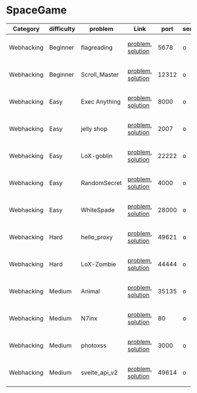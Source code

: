 # SpaceGame

|  Category  | difficulty |    problem    |                           Link                           |  port | server |               |
|------------|------------|---------------|----------------------------------------------------------|-------|--------|---------------|
| Webhacking | Beginner   | flagreading   | [problem][flagreading prob], [solution][flagreading sol] |  5678 | o      | 2024년 4월 #1 |
| Webhacking | Beginner   | Scroll_Master | [problem][Scroll_Master prob], [solution][Scroll_Master sol] | 12312 | o      | 2024년 5월 #1 |
| Webhacking | Easy       | Exec Anything | [problem][Exec Anything prob], [solution][Exec Anything sol] |  8000 | o      | 2024년 5월 #1 |
| Webhacking | Easy       | jelly shop    | [problem][jelly shop prob], [solution][jelly shop sol] |  2007 | o      | 2024년 5월 #1 |
| Webhacking | Easy       | LoX-goblin    | [problem][LoX-goblin prob], [solution][LoX-goblin sol] | 22222 | o      | 2024년 5월 #1 |
| Webhacking | Easy       | RandomSecret  | [problem][RandomSecret prob], [solution][RandomSecret sol] |  4000 | o      | 2024년 4월 #1 |
| Webhacking | Easy       | WhiteSpade    | [problem][WhiteSpade prob], [solution][WhiteSpade sol] | 28000 | o      | 2024년 6월 #1 |
| Webhacking | Hard       | hello_proxy   | [problem][asdf prob], [solution][asdf sol] | 49621 | o      | 2024년 5월 #1 |
| Webhacking | Hard       | LoX-Zombie    | [problem][asdf prob], [solution][asdf sol] | 44444 | o      | 2024년 5월 #1 |
| Webhacking | Medium     | Animal        | [problem][asdf prob], [solution][asdf sol] | 35135 | o      | 2024년 6월 #1 |
| Webhacking | Medium     | N7inx         | [problem][asdf prob], [solution][asdf sol] |    80 | o      | 2024년 5월 #1 |
| Webhacking | Medium     | photoxss      | [problem][asdf prob], [solution][asdf sol] |  3000 | o      | 2024년 4월 #1 |
| Webhacking | Medium     | svelte_api_v2 | [problem][asdf prob], [solution][asdf sol] | 49614 | o      | 2024년 5월 #1 |


[flagreading prob]: ./problems/Webhacking/Beginner/flagreading
[flagreading sol]: ./solutions/Webhacking/Beginner/flagreading

[Scroll_Master prob]: ./problems/Webhacking/Beginner/Scroll_Master
[Scroll_Master sol]: ./solutions/Webhacking/Beginner/Scroll_Master

[Exec Anything prob]: ./problems/Webhacking/Easy/Exec_Anything
[Exec Anything sol]: ./solutions/Webhacking/Easy/Exec_Anything

[jelly shop prob]: ./problems/Webhacking/Easy/jelly_shop
[jelly shop sol]: ./solutions/Webhacking/Easy/jelly_shop

[LoX-goblin prob]: ./problems/Webhacking/Easy/LoX-goblin
[LoX-goblin sol]: ./solutions/Webhacking/Easy/LoX-goblin

[RandomSecret prob]: ./problems/Webhacking/Easy/RandomSecret
[RandomSecret sol]: ./solutions/Webhacking/Easy/RandomSecret

[WhiteSpade prob]: ./problems/Webhacking/Easy/WhiteSpade
[WhiteSpade sol]: ./solutions/Webhacking/Easy/WhiteSpade


[asdf prob]: http://google.com
[asdf sol]: http://google.com

